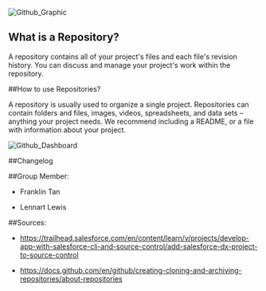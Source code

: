 ![Github_Graphic](https://res.cloudinary.com/hy4kyit2a/f_auto,fl_lossy,q_70/learn/projects/develop-app-with-salesforce-cli-and-source-control/add-salesforce-dx-project-to-source-control/images/bf546ec3acd964673bf5f6302125fd93_step-4-github-and-git-clones.png)
## What is a Repository?

A repository contains all of your project's files and each file's revision history. You can discuss and manage your project's work within the repository.

##How to use Repositories?

A repository is usually used to organize a single project. Repositories can contain folders and files, images, videos, spreadsheets, and data sets – anything your project needs. We recommend including a README, or a file with information about your project.
<!-- Images -->
![Github_Dashboard](https://github-images.s3.amazonaws.com/enterprise/2.14/assets/images/help/repository/repo-main-page.png)

##Changelog

##Group Member:
* Franklin Tan
  
* Lennart Lewis

##Sources:
* https://trailhead.salesforce.com/en/content/learn/v/projects/develop-app-with-salesforce-cli-and-source-control/add-salesforce-dx-project-to-source-control

* https://docs.github.com/en/github/creating-cloning-and-archiving-repositories/about-repositories
